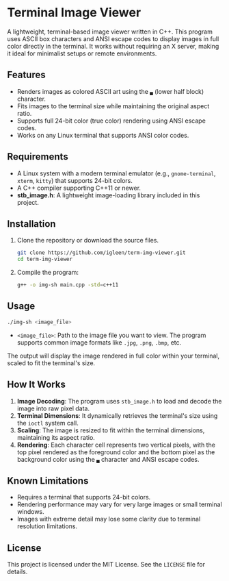 # Terminal Image Viewer

A lightweight, terminal-based image viewer written in C++. This program uses ASCII box characters and ANSI escape codes to display images in full color directly in the terminal. It works without requiring an X server, making it ideal for minimalist setups or remote environments.

## Features
- Renders images as colored ASCII art using the `▄` (lower half block) character.
- Fits images to the terminal size while maintaining the original aspect ratio.
- Supports full 24-bit color (true color) rendering using ANSI escape codes.
- Works on any Linux terminal that supports ANSI color codes.

## Requirements
- A Linux system with a modern terminal emulator (e.g., `gnome-terminal`, `xterm`, `kitty`) that supports 24-bit colors.
- A C++ compiler supporting C++11 or newer.
- **stb_image.h**: A lightweight image-loading library included in this project.

## Installation

1. Clone the repository or download the source files.
   ```bash
   git clone https://github.com/igleen/term-img-viewer.git
   cd term-img-viewer
   ```

2. Compile the program:
   ```bash
   g++ -o img-sh main.cpp -std=c++11
   ```

## Usage
```bash
./img-sh <image_file>
```

- `<image_file>`: Path to the image file you want to view. The program supports common image formats like `.jpg`, `.png`, `.bmp`, etc.

The output will display the image rendered in full color within your terminal, scaled to fit the terminal's size.

## How It Works
1. **Image Decoding**: The program uses `stb_image.h` to load and decode the image into raw pixel data.
2. **Terminal Dimensions**: It dynamically retrieves the terminal's size using the `ioctl` system call.
3. **Scaling**: The image is resized to fit within the terminal dimensions, maintaining its aspect ratio.
4. **Rendering**: Each character cell represents two vertical pixels, with the top pixel rendered as the foreground color and the bottom pixel as the background color using the `▄` character and ANSI escape codes.

## Known Limitations
- Requires a terminal that supports 24-bit colors.
- Rendering performance may vary for very large images or small terminal windows.
- Images with extreme detail may lose some clarity due to terminal resolution limitations.

## License
This project is licensed under the MIT License. See the `LICENSE` file for details.
